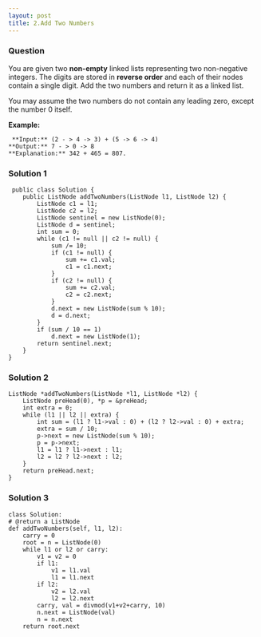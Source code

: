 ```yaml
---
layout: post
title: 2.Add Two Numbers
---
```

### Question
You are given two **non-empty** linked lists representing two non-negative
integers. The digits are stored in **reverse order** and each of their nodes
contain a single digit. Add the two numbers and return it as a linked list.

You may assume the two numbers do not contain any leading zero, except the
number 0 itself.

 **Example:**

    
    
     **Input:** (2 - > 4 -> 3) + (5 -> 6 -> 4)
    **Output:** 7 - > 0 -> 8
    **Explanation:** 342 + 465 = 807.
    

### Solution 1
    
    
     public class Solution {
        public ListNode addTwoNumbers(ListNode l1, ListNode l2) {
            ListNode c1 = l1;
            ListNode c2 = l2;
            ListNode sentinel = new ListNode(0);
            ListNode d = sentinel;
            int sum = 0;
            while (c1 != null || c2 != null) {
                sum /= 10;
                if (c1 != null) {
                    sum += c1.val;
                    c1 = c1.next;
                }
                if (c2 != null) {
                    sum += c2.val;
                    c2 = c2.next;
                }
                d.next = new ListNode(sum % 10);
                d = d.next;
            }
            if (sum / 10 == 1)
                d.next = new ListNode(1);
            return sentinel.next;
        }
    }

### Solution 2
    
    
    ListNode *addTwoNumbers(ListNode *l1, ListNode *l2) {
        ListNode preHead(0), *p = &preHead;
        int extra = 0;
        while (l1 || l2 || extra) {
            int sum = (l1 ? l1->val : 0) + (l2 ? l2->val : 0) + extra;
            extra = sum / 10;
            p->next = new ListNode(sum % 10);
            p = p->next;
            l1 = l1 ? l1->next : l1;
            l2 = l2 ? l2->next : l2;
        }
        return preHead.next;
    }

### Solution 3
    
    
    class Solution:
    # @return a ListNode
    def addTwoNumbers(self, l1, l2):
        carry = 0
        root = n = ListNode(0)
        while l1 or l2 or carry:
            v1 = v2 = 0
            if l1:
                v1 = l1.val
                l1 = l1.next
            if l2:
                v2 = l2.val
                l2 = l2.next
            carry, val = divmod(v1+v2+carry, 10)
            n.next = ListNode(val)
            n = n.next
        return root.next


